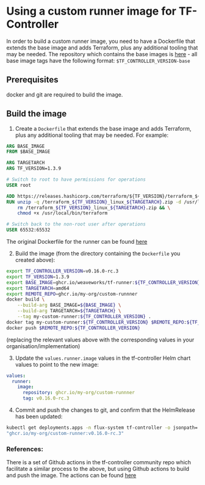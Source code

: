 # Using a custom runner image for TF-Controller

In order to build a custom runner image, you need to have a Dockerfile that extends the base image and adds Terraform, plus any additional tooling that may be needed.
The repository which contains the base images is [here](ghcr.io/weaveworks/tf-runner) - all base image tags have the following format: `$TF_CONTROLLER_VERSION-base`

## Prerequisites

docker and git are required to build the image.

## Build the image

1. Create a `Dockerfile` that extends the base image and adds Terraform, plus any additional tooling that may be needed. For example:

```Dockerfile
ARG BASE_IMAGE
FROM $BASE_IMAGE

ARG TARGETARCH
ARG TF_VERSION=1.3.9

# Switch to root to have permissions for operations
USER root

ADD https://releases.hashicorp.com/terraform/${TF_VERSION}/terraform_${TF_VERSION}_linux_${TARGETARCH}.zip /terraform_${TF_VERSION}_linux_${TARGETARCH}.zip
RUN unzip -q /terraform_${TF_VERSION}_linux_${TARGETARCH}.zip -d /usr/local/bin/ && \
    rm /terraform_${TF_VERSION}_linux_${TARGETARCH}.zip && \
    chmod +x /usr/local/bin/terraform

# Switch back to the non-root user after operations
USER 65532:65532
```

The original Dockerfile for the runner can be found [here](https://github.com/weaveworks/tf-controller/blob/89e0c7edde91efebba825b31e9f0ef3cc583684b/runner.Dockerfile)

2. Build the image (from the directory containing the `Dockerfile` you created above):

```bash
export TF_CONTROLLER_VERSION=v0.16.0-rc.3
export TF_VERSION=1.3.9
export BASE_IMAGE=ghcr.io/weaveworks/tf-runner:${TF_CONTROLLER_VERSION}-base
export TARGETARCH=amd64
export REMOTE_REPO=ghcr.io/my-org/custom-runnner
docker build \
    --build-arg BASE_IMAGE=${BASE_IMAGE} \
    --build-arg TARGETARCH=${TARGETARCH} \
    --tag my-custom-runner:${TF_CONTROLLER_VERSION} .
docker tag my-custom-runner:${TF_CONTROLLER_VERSION} $REMOTE_REPO:${TF_CONTROLLER_VERSION}
docker push $REMOTE_REPO:${TF_CONTROLLER_VERSION}
```

(replacing the relevant values above with the corresponding values in your organisation/implementation)

3. Update the `values.runner.image` values in the tf-controller Helm chart values to point to the new image:

```yaml
values:
  runner:
    image:
      repository: ghcr.io/my-org/custom-runnner
      tag: v0.16.0-rc.3
```

4. Commit and push the changes to git, and confirm that the HelmRelease has been updated:

```bash
kubectl get deployments.apps -n flux-system tf-controller -o jsonpath='{.spec.template.spec.containers[*]}' | jq '.image'
"ghcr.io/my-org/custom-runner:v0.16.0-rc.3"
```

### References:

There is a set of Github actions in the tf-controller community repo which facilitate a similar process to the above, but using Github actions to build and push the image.
The actions can be found [here](https://github.com/tf-controller/tf-runner-images/blob/main/.github/workflows/release-runner-images.yaml)

